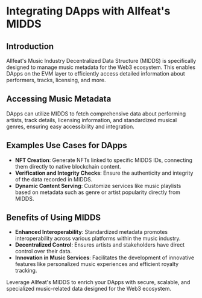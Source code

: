 # Integrating DApps with Allfeat's MIDDS

## Introduction
Allfeat's Music Industry Decentralized Data Structure (MIDDS) is specifically designed to manage music metadata for the Web3 ecosystem. This enables DApps on the EVM layer to efficiently access detailed information about performers, tracks, licensing, and more.

## Accessing Music Metadata
DApps can utilize MIDDS to fetch comprehensive data about performing artists, track details, licensing information, and standardized musical genres, ensuring easy accessibility and integration.

## Examples Use Cases for DApps
- **NFT Creation**: Generate NFTs linked to specific MIDDS IDs, connecting them directly to native blockchain content.
- **Verification and Integrity Checks**: Ensure the authenticity and integrity of the data recorded in MIDDS.
- **Dynamic Content Serving**: Customize services like music playlists based on metadata such as genre or artist popularity directly from MIDDS.

## Benefits of Using MIDDS
- **Enhanced Interoperability**: Standardized metadata promotes interoperability across various platforms within the music industry.
- **Decentralized Control**: Ensures artists and stakeholders have direct control over their data.
- **Innovation in Music Services**: Facilitates the development of innovative features like personalized music experiences and efficient royalty tracking.

Leverage Allfeat's MIDDS to enrich your DApps with secure, scalable, and specialized music-related data designed for the Web3 ecosystem.
